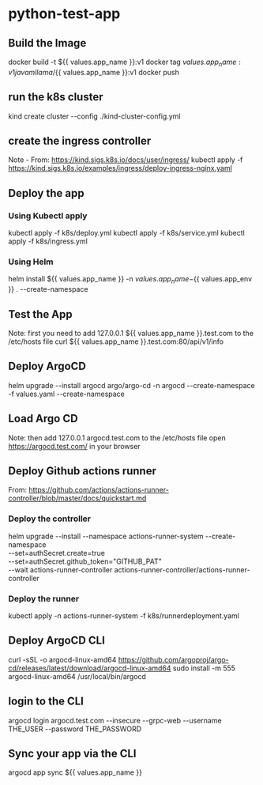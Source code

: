 # python-test-app

## Build the Image
docker build -t ${{ values.app_name }}:v1
docker tag ${{ values.app_name }}:v1 javamllama/${{ values.app_name }}:v1
docker push

## run the k8s cluster
kind create cluster --config ./kind-cluster-config.yml

## create the ingress controller
Note - From: https://kind.sigs.k8s.io/docs/user/ingress/
kubectl apply -f https://kind.sigs.k8s.io/examples/ingress/deploy-ingress-nginx.yaml

## Deploy the app

### Using Kubectl apply
kubectl apply -f k8s/deploy.yml
kubectl apply -f k8s/service.yml
kubectl apply -f k8s/ingress.yml

### Using Helm
helm install ${{ values.app_name }} -n ${{ values.app_name }}-${{ values.app_env }} . --create-namespace

## Test the App
Note: first you need to add 127.0.0.1 ${{ values.app_name }}.test.com to the /etc/hosts file
curl ${{ values.app_name }}.test.com:80/api/v1/info

## Deploy ArgoCD
helm upgrade --install argocd argo/argo-cd -n argocd --create-namespace -f values.yaml --create-namespace

## Load Argo CD
Note: then add 127.0.0.1 argocd.test.com to the /etc/hosts file
open https://argocd.test.com/ in your browser

## Deploy Github actions runner
From: https://github.com/actions/actions-runner-controller/blob/master/docs/quickstart.md

### Deploy the controller
helm upgrade --install --namespace actions-runner-system --create-namespace\
  --set=authSecret.create=true\
  --set=authSecret.github_token="GITHUB_PAT"\
  --wait actions-runner-controller actions-runner-controller/actions-runner-controller

### Deploy the runner
kubectl apply -n actions-runner-system -f k8s/runnerdeployment.yaml

## Deploy ArgoCD CLI
curl -sSL -o argocd-linux-amd64 https://github.com/argoproj/argo-cd/releases/latest/download/argocd-linux-amd64
sudo install -m 555 argocd-linux-amd64 /usr/local/bin/argocd

## login to the CLI
argocd login argocd.test.com --insecure --grpc-web --username THE_USER --password THE_PASSWORD

## Sync your app via the CLI
argocd app sync ${{ values.app_name }}
